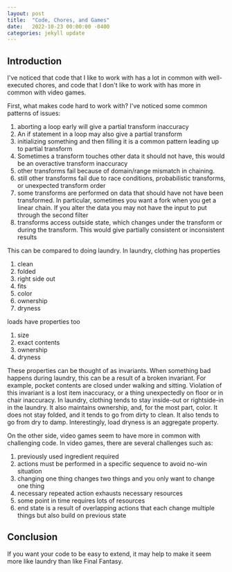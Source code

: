 ```yaml
---
layout: post
title:  "Code, Chores, and Games"
date:   2022-10-23 00:00:00 -0400
categories: jekyll update
---
```



## Introduction
I've noticed that code that I like to work with has a lot in common with well-executed chores, and code that I don't like to work with has more in common with video games.


First, what makes code hard to work with? I've noticed some common patterns of issues:

1. aborting a loop early will give a partial transform inaccuracy
2. An if statement in a loop may also give a partial transform
3. initializing something and then filling it is a common pattern leading up to partial transform
4. Sometimes a transform touches other data it should not have, this would be an overactive transform inaccuracy
5. other transforms fail because of domain/range mismatch in chaining. 
6. still other transforms fail due to race conditions, probabilistic transforms, or unexpected transform order
7. some transforms are performed on data that should have not have been transformed. In particular, sometimes you want a fork when you get a linear chain. If you alter the data you may not have the input to put through the second filter
8. transforms access outside state, which changes under the transform or during the transform. This would give partially consistent or inconsistent results

This can be compared to doing laundry.
In laundry, clothing has properties
1. clean
2. folded
3. right side out
4. fits
5. color 
6. ownership
7. dryness

loads have properties too
1. size
2. exact contents
3. ownership
4. dryness

These properties can be thought of as invariants. When something bad happens during laundry, this can be a result of a broken invariant. For example, pocket contents are closed under walking and sitting. Violation of this invariant is a lost item inaccuracy, or a thing unexpectedly on floor or in chair inaccuracy. In laundry, clothing tends to stay inside-out or rightside-in in the laundry. It also maintains ownership, and, for the most part, color. It does not stay folded, and it tends to go from dirty to clean. It also tends to go from dry to damp. Interestingly, load dryness is an aggregate property.

On the other side, video games seem to have more in common with challenging code. In video games, there are several challenges such as:

1. previously used ingredient required
2. actions must be performed in a  specific sequence to avoid no-win situation
3. changing one thing changes two things and you only want to change one thing
4. necessary repeated action exhausts necessary resources
5. some point in time requires lots of resources 
6. end state is a result of overlapping actions that each change multiple things but also build on previous state

## Conclusion
If you want your code to be easy to extend, it may help to make it seem more like laundry than like Final Fantasy.